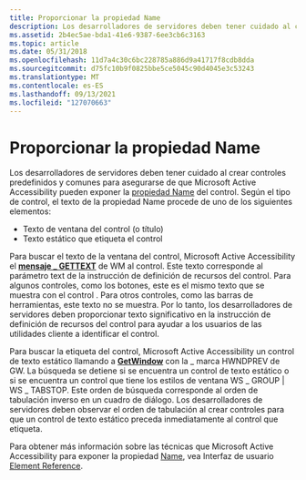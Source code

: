 ```yaml
---
title: Proporcionar la propiedad Name
description: Los desarrolladores de servidores deben tener cuidado al crear controles predefinidos y comunes para asegurarse de que Microsoft Active Accessibility pueda exponer la propiedad Name para el control.
ms.assetid: 2b4ec5ae-bda1-41e6-9387-6ee3cb6c3163
ms.topic: article
ms.date: 05/31/2018
ms.openlocfilehash: 11d7a4c30c6bc228785a886d9a41717f8cdb8dda
ms.sourcegitcommit: d75fc10b9f0825bbe5ce5045c90d4045e3c53243
ms.translationtype: MT
ms.contentlocale: es-ES
ms.lasthandoff: 09/13/2021
ms.locfileid: "127070663"
---
```

# <a name="providing-the-name-property"></a>Proporcionar la propiedad Name

Los desarrolladores de servidores deben tener cuidado al crear controles predefinidos y comunes para asegurarse de que Microsoft Active Accessibility pueden exponer la [propiedad Name](name-property.md) del control. Según el tipo de control, el texto de la propiedad Name procede de uno de los siguientes elementos:

-   Texto de ventana del control (o título)
-   Texto estático que etiqueta el control

Para buscar el texto de la ventana del control, Microsoft Active Accessibility el [**mensaje \_ GETTEXT**](/windows/desktop/winmsg/wm-gettext) de WM al control. Este texto corresponde al parámetro text de la instrucción de definición de recursos del control. Para algunos controles, como los botones, este es el mismo texto que se muestra con el control . Para otros controles, como las barras de herramientas, este texto no se muestra. Por lo tanto, los desarrolladores de servidores deben proporcionar texto significativo en la instrucción de definición de recursos del control para ayudar a los usuarios de las utilidades cliente a identificar el control.

Para buscar la etiqueta del control, Microsoft Active Accessibility un control de texto estático llamando a [**GetWindow**](/windows/desktop/api/winuser/nf-winuser-getwindow) con la \_ marca HWNDPREV de GW. La búsqueda se detiene si se encuentra un control de texto estático o si se encuentra un control que tiene los estilos de ventana WS \_ GROUP \| WS \_ TABSTOP. Este orden de búsqueda corresponde al orden de tabulación inverso en un cuadro de diálogo. Los desarrolladores de servidores deben observar el orden de tabulación al crear controles para que un control de texto estático preceda inmediatamente al control que etiqueta.

Para obtener más información sobre las técnicas que Microsoft Active Accessibility para exponer la propiedad [Name](name-property.md), vea Interfaz de usuario [Element Reference](user-interface-element-reference.md).

 

 